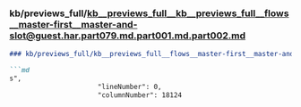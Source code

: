 ### kb/previews_full/kb__previews_full__kb__previews_full__flows__master-first__master-and-slot@guest.har.part079.md.part001.md.part002.md

```md
### kb/previews_full/kb__previews_full__flows__master-first__master-and-slot@guest.har.part079.md.part001.md (part 002)

```md
s",
                      "lineNumber": 0,
                      "columnNumber": 18124
          
```

```

```
